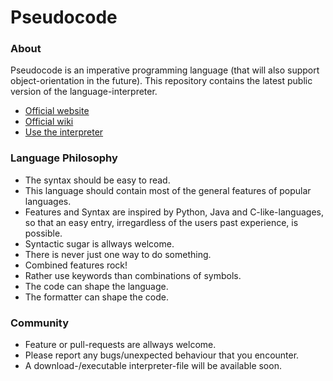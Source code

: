 # Pseudocode

### About
Pseudocode is an imperative programming language (that will also support object-orientation in the future). 
This repository contains the latest public version of the language-interpreter.
- [Official website](https://pseudocode.site/)
- [Official wiki](https://wiki.pseudocode.site/)
- [Use the interpreter](https://github.com/xtay2/Pseudocode-Installer)

### Language Philosophy
- The syntax should be easy to read.
- This language should contain most of the general features of popular languages.
- Features and Syntax are inspired by Python, Java and C-like-languages, so that an easy entry, irregardless of the users past experience, is possible.
- Syntactic sugar is allways welcome.
- There is never just one way to do something.
- Combined features rock!
- Rather use keywords than combinations of symbols.
- The code can shape the language.
- The formatter can shape the code.

### Community
- Feature or pull-requests are allways welcome.
- Please report any bugs/unexpected behaviour that you encounter.
- A download-/executable interpreter-file will be available soon. 
